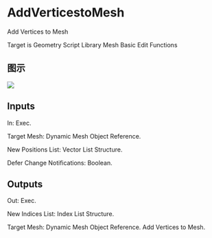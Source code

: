 # AddVerticestoMesh

Add Vertices to Mesh

Target is Geometry Script Library Mesh Basic Edit Functions

## 图示

![]($-20221218-19112967.png)

## Inputs

In: Exec.

Target Mesh: Dynamic Mesh Object Reference.

New Positions List: Vector List Structure.

Defer Change Notifications: Boolean.  

## Outputs

Out: Exec.

New Indices List: Index List Structure.

Target Mesh: Dynamic Mesh Object Reference. Add Vertices to Mesh.

